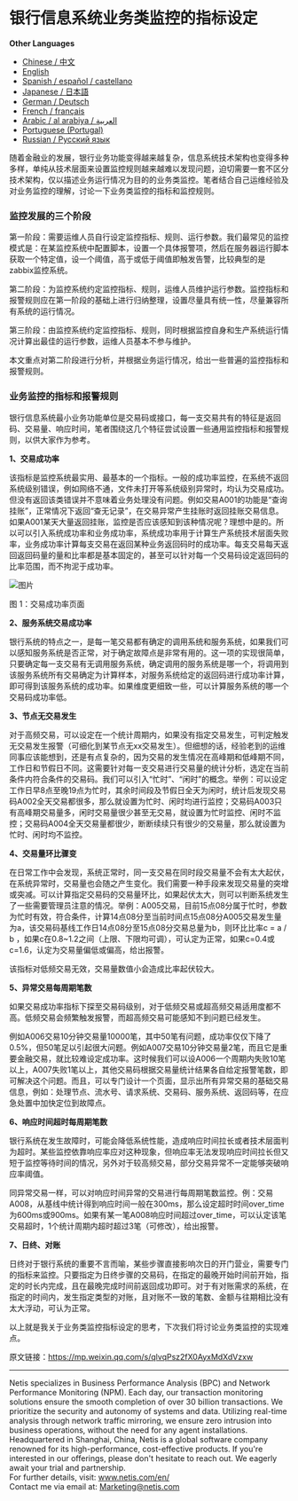 # 银行信息系统业务类监控的指标设定

**Other Languages**

+ [Chinese / 中文](https://github.com/lvdeshuii/OverFlow/blob/main/docs/zh/Crafting-Business-Monitoring-Metrics-for-Bank-IT-Systems-zh.md)
+ [English](https://github.com/lvdeshuii/OverFlow/blob/main/docs/en/Crafting-Business-Monitoring-Metrics-for-Bank-IT-Systems-en.md)
+ [Spanish / español / castellano](https://github.com/lvdeshuii/OverFlow/blob/main/docs/es/Crafting-Business-Monitoring-Metrics-for-Bank-IT-Systems-es.md)
+ [Japanese / 日本語](https://github.com/lvdeshuii/OverFlow/blob/main/docs/ja/Crafting-Business-Monitoring-Metrics-for-Bank-IT-Systems-ja.md)
+ [German / Deutsch](https://github.com/lvdeshuii/OverFlow/blob/main/docs/de/Crafting-Business-Monitoring-Metrics-for-Bank-IT-Systems-de.md)
+ [French / français](https://github.com/lvdeshuii/OverFlow/blob/main/docs/fr/Crafting-Business-Monitoring-Metrics-for-Bank-IT-Systems-fr.md)
+ [Arabic / al arabiya / العربية](https://github.com/lvdeshuii/OverFlow/blob/main/docs/ar/Crafting-Business-Monitoring-Metrics-for-Bank-IT-Systems-ar.md)
+ [Portuguese (Portugal)](https://github.com/lvdeshuii/OverFlow/blob/main/docs/pt/Crafting-Business-Monitoring-Metrics-for-Bank-IT-Systems-pt.md)
+ [Russian / Русский язык](https://github.com/lvdeshuii/OverFlow/blob/main/docs/ru/Crafting-Business-Monitoring-Metrics-for-Bank-IT-Systems-ru.md)

随着金融业的发展，银行业务功能变得越来越复杂，信息系统技术架构也变得多种多样，单纯从技术层面来设置监控规则越来越难以发现问题，迫切需要一套不区分技术架构，仅以描述业务运行情况为目的的业务类监控。笔者结合自己运维经验及对业务监控的理解，讨论一下业务类监控的指标和监控规则。

### 监控发展的三个阶段

第一阶段：需要运维人员自行设定监控指标、规则、运行参数。我们最常见的监控模式是：在某监控系统中配置脚本，设置一个具体报警项，然后在服务器运行脚本获取一个特定值，设一个阈值，高于或低于阈值即触发告警，比较典型的是zabbix监控系统。

第二阶段：为监控系统约定监控指标、规则，运维人员维护运行参数。监控指标和报警规则应在第一阶段的基础上进行归纳整理，设置尽量具有统一性，尽量兼容所有系统的运行情况。

第三阶段：由监控系统约定监控指标、规则，同时根据监控自身和生产系统运行情况计算出最佳的运行参数，运维人员基本不参与维护。

本文重点对第二阶段进行分析，并根据业务运行情况，给出一些普遍的监控指标和报警规则。

### 业务监控的指标和报警规则

银行信息系统最小业务功能单位是交易码或接口，每一支交易共有的特征是返回码、交易量、响应时间，笔者围绕这几个特征尝试设置一些通用监控指标和报警规则，以供大家作为参考。

**1、交易成功率**

该指标是监控系统最实用、最基本的一个指标。一般的成功率监控，在系统不返回系统级别错误，例如网络不通，文件未打开等系统级别异常时，均认为交易成功。但没有返回该类错误并不意味着业务处理没有问题。例如交易A001的功能是“查询挂账”，正常情况下返回“查无记录”，在交易异常产生挂账时返回挂账交易信息。如果A001某天大量返回挂账，监控是否应该感知到该种情况呢？理想中是的。所以可以引入系统成功率和业务成功率，系统成功率用于计算生产系统技术层面失败率，业务成功率计算每支交易在返回某种业务返回码时的成功率。每支交易每天返回返回码量的量和比率都是基本固定的，甚至可以针对每一个交易码设定返回码的比率范围，而不拘泥于成功率。


![图片](https://mmbiz.qpic.cn/sz_mmbiz_png/MR8pzzoKXjZp8SC2icFBL32T5nicZc8Nn56cTG16anNEMp3ug4lF03nnh9vKEyp8aHLvoe5x0Fvibo1SDTlNmydeQ/640?wx_fmt=png&tp=webp&wxfrom=5&wx_lazy=1&wx_co=1)

图 1：交易成功率页面

**2、服务系统交易成功率**

银行系统的特点之一，是每一笔交易都有确定的调用系统和服务系统，如果我们可以感知服务系统是否正常，对于确定故障点是非常有用的。这一项的实现很简单，只要确定每一支交易有无调用服务系统，确定调用的服务系统是哪一个，将调用到该服务系统所有交易确定为计算样本，对服务系统给定的返回码进行成功率计算，即可得到该服务系统的成功率。如果维度更细致一些，可以计算服务系统的哪一个交易码成功率低。

**3、节点无交易发生**

对于高频交易，可以设定在一个统计周期内，如果没有指定交易发生，可判定触发无交易发生报警（可细化到某节点无xx交易发生）。但细想的话，经验老到的运维同事应该能想到，还是有点复杂的，因为交易的发生情况在高峰期和低峰期不同，工作日和节假日不同。这需要针对每一支交易进行交易量的统计分析，选定在当前条件内符合条件的交易码。我们可以引入“忙时”、“闲时”的概念。举例：可以设定工作日早8点至晚19点为忙时，其余时间段及节假日全天为闲时，统计后发现交易码A002全天交易都很多，那么就设置为忙时、闲时均进行监控；交易码A003只有高峰期交易量多，闲时交易量很少甚至无交易，就设置为忙时监控、闲时不监控；交易码A004全天交易量都很少，断断续续只有很少的交易量，那么就设置为忙时、闲时均不监控。

**4、交易量环比骤变**

在日常工作中会发现，系统正常时，同一支交易在同时段交易量不会有太大起伏，在系统异常时，交易量也会随之产生变化。我们需要一种手段来发现交易量的突增或突减。可以计算指定交易码的交易量环比，如果起伏太大，则可以判断系统发生了一些需要管理员注意的情况。举例：A005交易，目前15点08分属于忙时，参数为忙时有效，符合条件，计算14点08分至当前时间点15点08分A005交易发生量为a，该交易码基线工作日14点08分至15点08分交易总量为b，则环比比率c = a / b ，如果c在0.8~1.2之间（上限、下限均可调），可认定为正常，如果c=0.4或c=1.6，认定为交易量偏低或偏高，给出报警。

该指标对低频交易无效，交易量数值小会造成比率起伏较大。

**5、异常交易每周期笔数**

如果交易成功率指标下探至交易码级别，对于低频交易或超高频交易适用度都不高。低频交易会频繁触发报警，而超高频交易可能感知不到问题已经发生。

例如A006交易10分钟交易量10000笔，其中50笔有问题，成功率仅仅下降了0.5%，但50笔足以引起很大问题。例如A007交易10分钟交易量2笔，而且它是重要金融交易，就比较难设定成功率。这时候我们可以设A006一个周期内失败10笔以上，A007失败1笔以上，其他交易码根据交易量统计结果各自给定报警笔数，即可解决这个问题。而且，可以专门设计一个页面，显示出所有异常交易的基础交易信息，例如：处理节点、流水号、请求系统、交易码、服务系统、返回码等，在应急处置中加快定位到故障点。

**6、响应时间超时每周期笔数**

银行系统在发生故障时，可能会降低系统性能，造成响应时间拉长或者技术层面判为超时。某些监控依靠响应率应对这种现象，但响应率无法发现响应时间拉长但又短于监控等待时间的情况，另外对于较高频交易，部分交易异常不一定能够突破响应率阈值。

同异常交易一样，可以对响应时间异常的交易进行每周期笔数监控。例：交易A008，从基线中统计得到响应时间一般在300ms，那么设定超时时间over_time为600ms或900ms。如果有某一笔A008响应时间超过over_time，可以认定该笔交易超时，1个统计周期内超时超过3笔（可修改），给出报警。

**7、日终、对账**

日终对于银行系统的重要不言而喻，某些步骤直接影响次日的开门营业，需要专门的指标来监控。只要指定为日终步骤的交易码，在指定的最晚开始时间前开始，指定的时长内完成，且在最晚完成时间前返回成功即可。对于有对账需求的系统，在指定的时间内，发生指定类型的对账，且对账不一致的笔数、金额与往期相比没有太大浮动，可认为正常。

以上就是我关于业务类监控指标设定的思考，下次我们将讨论业务类监控的实现难点。

原文链接：https://mp.weixin.qq.com/s/qlvqPsz2fX0AyxMdXdVzxw

***
Netis specializes in Business Performance Analysis (BPC) and Network Performance Monitoring (NPM). Each day, our transaction monitoring solutions ensure the smooth completion of over 30 billion transactions. We prioritize the security and autonomy of systems and data. Utilizing real-time analysis through network traffic mirroring, we ensure zero intrusion into business operations, without the need for any agent installations. Headquartered in Shanghai, China, Netis is a global software company renowned for its high-performance, cost-effective products. If you're interested in our offerings, please don't hesitate to reach out. We eagerly await your trial and partnership.  
For further details, visit: www.netis.com/en/  
Contact me via email at: Marketing@netis.com
